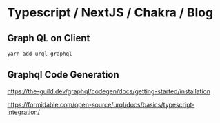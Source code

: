 # Typescript / NextJS / Chakra / Blog

## Graph QL on Client

```terminal
yarn add urql graphql

```

## Graphql Code Generation

https://the-guild.dev/graphql/codegen/docs/getting-started/installation

https://formidable.com/open-source/urql/docs/basics/typescript-integration/
